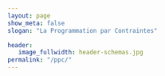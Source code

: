 ```yaml
---
layout: page
show_meta: false
slogan: "La Programmation par Contraintes"

header:
   image_fullwidth: header-schemas.jpg
permalink: "/ppc/"
---
```


